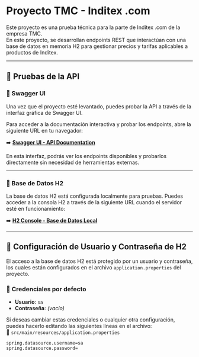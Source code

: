 # Proyecto TMC - Inditex .com

Este proyecto es una prueba técnica para la parte de Inditex .com de la empresa TMC.  
En este proyecto, se desarrollan endpoints REST que interactúan con una base de datos en memoria H2 para gestionar precios y tarifas aplicables a productos de Inditex.

---

## 📌 Pruebas de la API

### 🔹 Swagger UI

Una vez que el proyecto esté levantado, puedes probar la API a través de la interfaz gráfica de Swagger UI.

Para acceder a la documentación interactiva y probar los endpoints, abre la siguiente URL en tu navegador:

➡️ **[Swagger UI - API Documentation](http://localhost:8080/swagger-ui/index.html#/price-controller/getPrice)**

En esta interfaz, podrás ver los endpoints disponibles y probarlos directamente sin necesidad de herramientas externas.

---

### 🔹 Base de Datos H2

La base de datos H2 está configurada localmente para pruebas. Puedes acceder a la consola H2 a través de la siguiente URL cuando el servidor esté en funcionamiento:

➡️ **[H2 Console - Base de Datos Local](http://localhost:8080/h2-console/)**

---

## 🔐 Configuración de Usuario y Contraseña de H2

El acceso a la base de datos H2 está protegido por un usuario y contraseña, los cuales están configurados en el archivo `application.properties` del proyecto.

### 📄 **Credenciales por defecto**
- **Usuario**: `sa`
- **Contraseña**: *(vacío)*

Si deseas cambiar estas credenciales o cualquier otra configuración, puedes hacerlo editando las siguientes líneas en el archivo:  
📂 `src/main/resources/application.properties`

```properties
spring.datasource.username=sa
spring.datasource.password=

